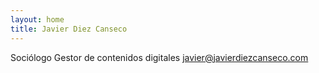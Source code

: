 ```yaml
---
layout: home
title: Javier Diez Canseco
---
```

Sociólogo
Gestor de contenidos digitales
javier@javierdiezcanseco.com
